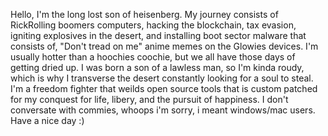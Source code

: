 Hello, I'm the long lost son of heisenberg. My journey consists of RickRolling boomers computers, hacking the blockchain, tax evasion, igniting explosives in the desert, and installing boot sector malware that consists of, "Don't tread on me" anime memes on the Glowies devices. I'm usually hotter than a hoochies coochie, but we all have those days of getting dried up. I was born a son of a lawless man, so I'm kinda roudy, which is why I transverse the desert constantly looking for a soul to steal. I'm a freedom fighter that weilds open source tools that is custom patched for my conquest for life, libery, and the pursuit of happiness. I don't conversate with commies, whoops i'm sorry, i meant windows/mac users. Have a nice day :)

<!---
Steisenberg/Steisenberg is a ✨ special ✨ repository because its `README.md` (this file) appears on your GitHub profile.
You can click the Preview link to take a look at your changes.
--->
